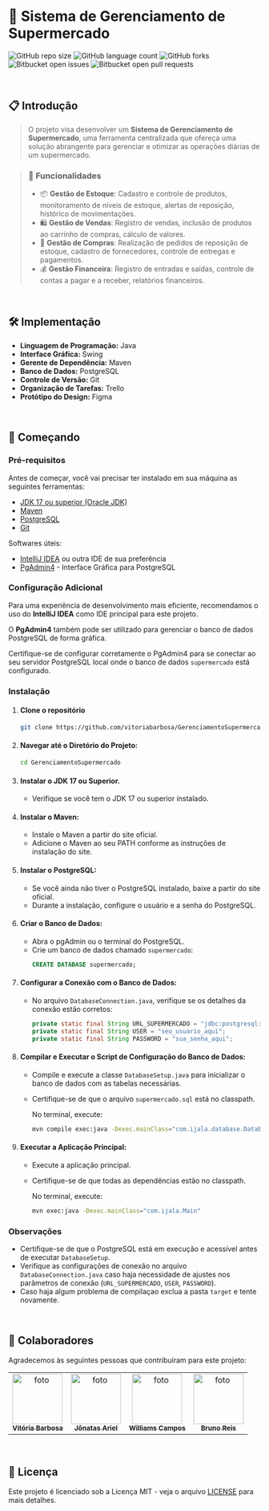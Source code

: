 # 🛒 Sistema de Gerenciamento de Supermercado
![GitHub repo size](https://img.shields.io/github/repo-size/vitoriabarbosa/GerenciamentoSupermercado?style=for-the-badge)
![GitHub language count](https://img.shields.io/github/languages/count/vitoriabarbosa/GerenciamentoSupermercado?style=for-the-badge)
![GitHub forks](https://img.shields.io/github/forks/vitoriabarbosa/GerenciamentoSupermercado?style=for-the-badge)
![Bitbucket open issues](https://img.shields.io/bitbucket/issues/vitoriabarbosa/GerenciamentoSupermercado?style=for-the-badge)
![Bitbucket open pull requests](https://img.shields.io/github/issues-pr-closed/vitoriabarbosa/GerenciamentoSupermercado?style=for-the-badge)

<br>

## 📋 Introdução
>O projeto visa desenvolver um **Sistema de Gerenciamento de Supermercado**, uma ferramenta centralizada que ofereça uma solução abrangente para gerenciar e otimizar as operações diárias de um supermercado.

>### 🌟 Funcionalidades
>- 📦 **Gestão de Estoque**: Cadastro e controle de produtos, monitoramento de níveis de estoque, alertas de reposição, histórico de movimentações.
>- 🛍️ **Gestão de Vendas**: Registro de vendas, inclusão de produtos ao carrinho de compras, cálculo de valores.
>- 📑 **Gestão de Compras**: Realização de pedidos de reposição de estoque, cadastro de fornecedores, controle de entregas e pagamentos.
>- 💰 **Gestão Financeira**: Registro de entradas e saídas, controle de contas a pagar e a receber, relatórios financeiros.

<br>

## 🛠️ Implementação
- **Linguagem de Programação:** Java
- **Interface Gráfica:** Swing
- **Gerente de Dependência:** Maven
- **Banco de Dados:** PostgreSQL
- **Controle de Versão:** Git
- **Organização de Tarefas:** Trello
- **Protótipo do Design:** Figma

<br>

## 🚀 Começando

### Pré-requisitos
Antes de começar, você vai precisar ter instalado em sua máquina as seguintes ferramentas:
- [JDK 17 ou superior (Oracle JDK)](https://www.oracle.com/java/technologies/javase/jdk17-archive-downloads.html)
- [Maven](https://maven.apache.org/)
- [PostgreSQL](https://www.postgresql.org/download/)
- [Git](https://git-scm.com/)

Softwares úteis:
- [IntelliJ IDEA](https://www.jetbrains.com/idea/download/) ou outra IDE de sua preferência
- [PgAdmin4](https://www.pgadmin.org/download/) - Interface Gráfica para PostgreSQL

### Configuração Adicional
Para uma experiência de desenvolvimento mais eficiente, recomendamos o uso do **IntelliJ IDEA** como IDE principal para este projeto. 

O **PgAdmin4** também pode ser utilizado para gerenciar o banco de dados PostgreSQL de forma gráfica.

Certifique-se de configurar corretamente o PgAdmin4 para se conectar ao seu servidor PostgreSQL local onde o banco de dados `supermercado` está configurado.

### Instalação

1. #### Clone o repositório
   ```bash
   git clone https://github.com/vitoriabarbosa/GerenciamentoSupermercado.git

2. #### Navegar até o Diretório do Projeto:
   ```bash
   cd GerenciamentoSupermercado

3. #### Instalar o JDK 17 ou Superior.
   - Verifique se você tem o JDK 17 ou superior instalado.

4. #### Instalar o Maven:
   - Instale o Maven a partir do site oficial.
   - Adicione o Maven ao seu PATH conforme as instruções de instalação do site.

5. #### Instalar o PostgreSQL:
   - Se você ainda não tiver o PostgreSQL instalado, baixe a partir do site oficial.
   - Durante a instalação, configure o usuário e a senha do PostgreSQL.

6. #### Criar o Banco de Dados:
   - Abra o pgAdmin ou o terminal do PostgreSQL.
   - Crie um banco de dados chamado `supermercado`:
      ```sql
      CREATE DATABASE supermercado;

7. #### Configurar a Conexão com o Banco de Dados:
   - No arquivo `DatabaseConnection.java`, verifique se os detalhes da conexão estão corretos:
      ```java
      private static final String URL_SUPERMERCADO = "jdbc:postgresql://localhost:5432/supermercado";
      private static final String USER = "seu_usuario_aqui";
      private static final String PASSWORD = "sua_senha_aqui";

8. #### Compilar e Executar o Script de Configuração do Banco de Dados:
   - Compile e execute a classe `DatabaseSetup.java` para inicializar o banco de dados com as tabelas necessárias.
   - Certifique-se de que o arquivo `supermercado.sql` está no classpath.

      No terminal, execute:
      ```bash
      mvn compile exec:java -Dexec.mainClass="com.ijala.database.DatabaseSetup"

9. #### Executar a Aplicação Principal:
   - Execute a aplicação principal.
   - Certifique-se de que todas as dependências estão no classpath.
   
      No terminal, execute:
      ```bash
      mvn exec:java -Dexec.mainClass="com.ijala.Main"

### Observações
- Certifique-se de que o PostgreSQL está em execução e acessível antes de executar `DatabaseSetup`.
- Verifique as configurações de conexão no arquivo `DatabaseConnection.java` caso haja necessidade de ajustes nos parâmetros de conexão (`URL_SUPERMERCADO`, `USER`, `PASSWORD`).
- Caso haja algum problema de compilaçao exclua a pasta `target` e tente novamente.

<br>

## 🤝 Colaboradores
Agradecemos às seguintes pessoas que contribuíram para este projeto:
<table>
   <tr>
      <td align="center">
          <a href="https://www.linkedin.com/in/vitoriabarbosaa/" title="LinkedIn de Vitória">
            <img src="https://avatars.githubusercontent.com/u/93888309?v=4" width="100px;" alt="foto"/><br>
            <sub>
              <b>Vitória Barbosa</b>
            </sub>
          </a>
        </td>
      <td align="center">
          <a href="https://www.linkedin.com/in/j%C3%B4natas-ariel-futuredev/" title="LinkedIn de Jônatas">
            <img src="https://avatars.githubusercontent.com/u/113778501?v=4" width="100px;" alt="foto"/><br>
            <sub>
              <b>Jônatas Ariel</b>
            </sub>
          </a>
      </td>
      <td align="center">
          <a href="https://www.linkedin.com/in/willams-campos-05aaa11bb/" title="linkedIn de Williams">
            <img src="https://avatars.githubusercontent.com/u/114779612?v=4" width="100px;" alt="foto"/><br>
            <sub>
              <b>Williams Campos</b>
            </sub>
          </a>
      </td>
      <td align="center">
          <a href="#" title="LinkedIn de Bruno">
            <img src="#" width="100px;" alt="foto"/><br>
            <sub>
              <b>Bruno Reis</b>
            </sub>
          </a>
      </td>
   </tr>
</table><br>

## 📝 Licença
Este projeto é licenciado sob a Licença MIT - veja o arquivo [LICENSE](LICENSE.md) para mais detalhes.
